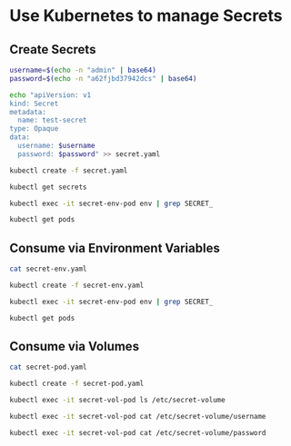 # Use Kubernetes to manage Secrets

## Create Secrets

```bash
username=$(echo -n "admin" | base64)
password=$(echo -n "a62fjbd37942dcs" | base64)
```

```bash
echo "apiVersion: v1
kind: Secret
metadata:
  name: test-secret
type: Opaque
data:
  username: $username
  password: $password" >> secret.yaml
```

```bash
kubectl create -f secret.yaml

kubectl get secrets

kubectl exec -it secret-env-pod env | grep SECRET_

kubectl get pods
```

## Consume via Environment Variables

```bash
cat secret-env.yaml

kubectl create -f secret-env.yaml

kubectl exec -it secret-env-pod env | grep SECRET_

kubectl get pods
```

## Consume via Volumes

```bash
cat secret-pod.yaml

kubectl create -f secret-pod.yaml

kubectl exec -it secret-vol-pod ls /etc/secret-volume

kubectl exec -it secret-vol-pod cat /etc/secret-volume/username

kubectl exec -it secret-vol-pod cat /etc/secret-volume/password

```

